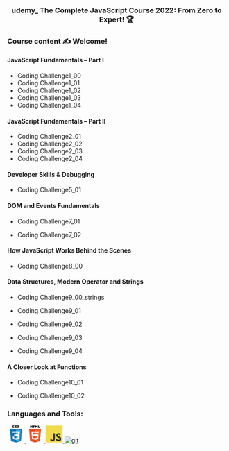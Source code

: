 <h3 align="center">udemy_ The Complete JavaScript Course 2022: From Zero to Expert! &#127942; </h3>

<h3 align="left">Course content &#9997; Welcome!</h3>
<p align="left">
  <h4>JavaScript Fundamentals – Part I </h4> 
<ul>
  <li> Coding Challenge1_00 </li>
  <li> Coding Challenge1_01 </li>
  <li>Coding Challenge1_02 </li>
  <li>Coding Challenge1_03 </li>
  <li>Coding Challenge1_04 </li>
</ul>

  <h4>JavaScript Fundamentals – Part II </h4> 
<ul>
  <li>Coding Challenge2_01 </li>
  <li>Coding Challenge2_02 </li>
  <li>Coding Challenge2_03 </li>
  <li>Coding Challenge2_04 </li>
</ul>

  <h4>Developer Skills & Debugging</h4> 
<ul>
  <li>Coding Challenge5_01 </li>
</ul>


  <h4>DOM and Events Fundamentals </h4> 
<ul>
  <li>Coding Challenge7_01 </li>
</ul>
<ul>
  <li>Coding Challenge7_02 </li>
</ul>

<h4>How JavaScript Works Behind the Scenes </h4> 
<ul>
  <li>Coding Challenge8_00 </li>
</ul>

<h4>Data Structures, Modern Operator and Strings</h4> 
<ul>
  <li>Coding Challenge9_00_strings </li>
</ul>
<ul>
  <li>Coding Challenge9_01 </li>
</ul>
<ul>
  <li>Coding Challenge9_02 </li>
</ul>
<ul>
  <li>Coding Challenge9_03 </li>
</ul>
<ul>
  <li>Coding Challenge9_04 </li>
</ul>

<h4>A Closer Look at Functions</h4> 
<ul>
  <li>Coding Challenge10_01 </li>
</ul>
<ul>
  <li>Coding Challenge10_02 </li>
</ul>

</p>




<h3 align="left">Languages and Tools:</h3>

<p align="left">
  <a href="https://www.w3schools.com/css/" target="_blank" rel="noreferrer"> <img src="https://raw.githubusercontent.com/devicons/devicon/master/icons/css3/css3-original-wordmark.svg" alt="css3" width="40" height="40"/> </a> 
  <a href="https://www.w3.org/html/" target="_blank" rel="noreferrer"> <img src="https://raw.githubusercontent.com/devicons/devicon/master/icons/html5/html5-original-wordmark.svg" alt="html5" width="40" height="40"/> </a> 
  <a href="https://developer.mozilla.org/en-US/docs/Web/JavaScript" target="_blank" rel="noreferrer"> <img src="https://raw.githubusercontent.com/devicons/devicon/master/icons/javascript/javascript-original.svg" alt="javascript" width="40" height="40"/> </a> 
   <a href="https://git-scm.com/" target="_blank" rel="noreferrer"> <img src="https://www.vectorlogo.zone/logos/git-scm/git-scm-icon.svg" alt="git" width="40" height="40"/> </a> 
</p>
